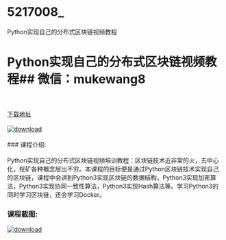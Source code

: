 # 5217008_
Python实现自己的分布式区块链视频教程
# Python实现自己的分布式区块链视频教程## 微信：mukewang8
<br/></br>[下载地址](http://www.36tz.cn/article/5217008 "下载地址")
<br/></br>[![download](http://36tz.cn/muke_img/2020_12_2-72-300x202.png "下载地址")](http://www.36tz.cn/article/5217008 "下载地址")
<br/></br>### 课程介绍:<br/></br>Python实现自己的分布式区块链视频培训教程：区块链技术近非常的火，去中心化，挖矿各种概念层出不穷。本课程的目标便是通过Python区块链技术实现自己的区块链，课程中会讲到Python3实现区块链的数据结构，Python3实现加密算法，Python3实现协同一致性算法，Python3实现Hash算法等。学习Python3的同时学习区块链，还会学习Docker。

### 课程截图:
[![download](http://36tz.cn/muke_img/2020_12_1-79.png "下载地址")](http://www.36tz.cn/article/5217008 "下载地址")

